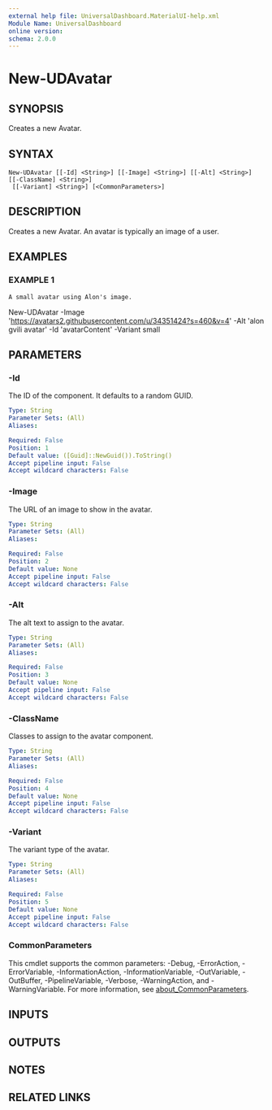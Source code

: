 ```yaml
---
external help file: UniversalDashboard.MaterialUI-help.xml
Module Name: UniversalDashboard
online version:
schema: 2.0.0
---
```


# New-UDAvatar

## SYNOPSIS
Creates a new Avatar.

## SYNTAX

```
New-UDAvatar [[-Id] <String>] [[-Image] <String>] [[-Alt] <String>] [[-ClassName] <String>]
 [[-Variant] <String>] [<CommonParameters>]
```

## DESCRIPTION
Creates a new Avatar.
An avatar is typically an image of a user.

## EXAMPLES

### EXAMPLE 1
```
A small avatar using Alon's image.
```

New-UDAvatar -Image 'https://avatars2.githubusercontent.com/u/34351424?s=460&v=4' -Alt 'alon gvili avatar' -Id 'avatarContent' -Variant small

## PARAMETERS

### -Id
The ID of the component.
It defaults to a random GUID.

```yaml
Type: String
Parameter Sets: (All)
Aliases:

Required: False
Position: 1
Default value: ([Guid]::NewGuid()).ToString()
Accept pipeline input: False
Accept wildcard characters: False
```

### -Image
The URL of an image to show in the avatar.

```yaml
Type: String
Parameter Sets: (All)
Aliases:

Required: False
Position: 2
Default value: None
Accept pipeline input: False
Accept wildcard characters: False
```

### -Alt
The alt text to assign to the avatar.

```yaml
Type: String
Parameter Sets: (All)
Aliases:

Required: False
Position: 3
Default value: None
Accept pipeline input: False
Accept wildcard characters: False
```

### -ClassName
Classes to assign to the avatar component.

```yaml
Type: String
Parameter Sets: (All)
Aliases:

Required: False
Position: 4
Default value: None
Accept pipeline input: False
Accept wildcard characters: False
```

### -Variant
The variant type of the avatar.

```yaml
Type: String
Parameter Sets: (All)
Aliases:

Required: False
Position: 5
Default value: None
Accept pipeline input: False
Accept wildcard characters: False
```

### CommonParameters
This cmdlet supports the common parameters: -Debug, -ErrorAction, -ErrorVariable, -InformationAction, -InformationVariable, -OutVariable, -OutBuffer, -PipelineVariable, -Verbose, -WarningAction, and -WarningVariable. For more information, see [about_CommonParameters](http://go.microsoft.com/fwlink/?LinkID=113216).

## INPUTS

## OUTPUTS

## NOTES

## RELATED LINKS
